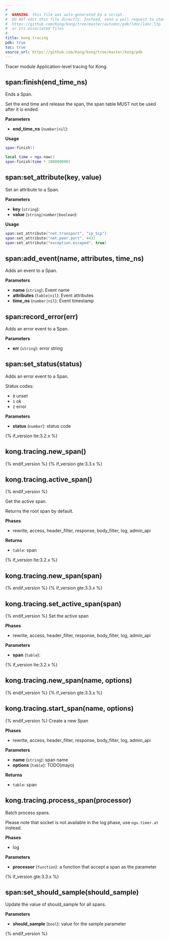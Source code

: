 ```yaml
---
#
#  WARNING: this file was auto-generated by a script.
#  DO NOT edit this file directly. Instead, send a pull request to change
#  https://github.com/Kong/kong/tree/master/autodoc/pdk/ldoc/ldoc.ltp
#  or its associated files
#
title: kong.tracing
pdk: true
toc: true
source_url: https://github.com/Kong/kong/tree/master/kong/pdk
---
```

<!-- vale off -->
Tracer module  Application-level tracing for Kong.

## span:finish(end_time_ns)

Ends a Span.

Set the end time and release the span, the span table MUST not be used after it is ended.

**Parameters**

* **end_time_ns** (`number|nil`):

**Usage**

``` lua
span:finish()

local time = ngx.now()
span:finish(time * 100000000)
```

## span:set_attribute(key, value)

Set an attribute to a Span.

**Parameters**

* **key** (`string`):
* **value** (`string|number|boolean`):

**Usage**

``` lua
span:set_attribute("net.transport", "ip_tcp")
span:set_attribute("net.peer.port", 443)
span:set_attribute("exception.escaped", true)
```

## span:add_event(name, attributes, time_ns)

Adds an event to a Span.

**Parameters**

* **name** (`string`): Event name
* **attributes** (`table|nil`): Event attributes
* **time_ns** (`number|nil`): Event timestamp

## span:record_error(err)

Adds an error event to a Span.

**Parameters**

* **err** (`string`): error string

## span:set_status(status)

Adds an error event to a Span.

Status codes:

* `0` unset
* `1` ok
* `2` error

**Parameters**

* **status** (`number`): status code

{% if_version lte:3.2.x %}

## kong.tracing.new_span()

{% endif_version %}
{% if_version gte:3.3.x %}

## kong.tracing.active_span()

{% endif_version %}

Get the active span.

Returns the root span by default.

**Phases**

* rewrite, access, header_filter, response, body_filter, log, admin_api

**Returns**

* `table`:  span

{% if_version lte:3.2.x %}

## kong.tracing.new_span(span)

{% endif_version %}
{% if_version gte:3.3.x %}

## kong.tracing.set_active_span(span)

{% endif_version %}
Set the active span

**Phases**

* rewrite, access, header_filter, response, body_filter, log, admin_api

**Parameters**

* **span** (`table`):

{% if_version lte:3.2.x %}

## kong.tracing.new_span(name, options)

{% endif_version %}
{% if_version gte:3.3.x %}

## kong.tracing.start_span(name, options)

{% endif_version %}
Create a new Span

**Phases**

* rewrite, access, header_filter, response, body_filter, log, admin_api

**Parameters**

* **name** (`string`): span name
* **options** (`table`): TODO(mayo)

**Returns**

* `table`: span

## kong.tracing.process_span(processor)

Batch process spans.

Please note that socket is not available in the log phase, use `ngx.timer.at` instead.

**Phases**

* log

**Parameters**

* **processor** (`function`): a function that accept a span as the parameter

{% if_version gte:3.3.x %}

## span:set_should_sample(should_sample)

Update the value of should_sample for all spans.

**Parameters**

* **should_sample** (`bool`): value for the sample parameter

{% endif_version %}
